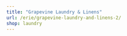 ```yaml
---
title: "Grapevine Laundry & Linens"
url: /erie/grapevine-laundry-and-linens-2/
shop: laundry
---
```

